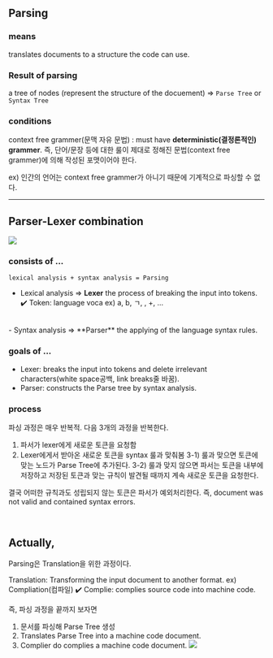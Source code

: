 ## Parsing

### means
translates documents to a structure the code can use.

### Result of parsing
a tree of nodes (represent the structure of the docuement) => `Parse Tree` or `Syntax Tree`

### conditions
context free grammer(문맥 자유 문법)
: must have **deterministic(결정론적인) grammer**.
즉, 단어/문장 등에 대한 룰이 제대로 정해진 문법(context free grammer)에 의해 작성된 포맷이어야 한다.

ex) 인간의 언어는 context free grammer가 아니기 때문에 기계적으로 파싱할 수 없다.
<br/>

---

## Parser-Lexer combination
![](https://images.velog.io/images/sohyeon00/post/a9ca17bf-8d8f-465d-b628-d36f1ab209cb/image.png)

### consists of ...
	lexical analysis + syntax analysis = Parsing
    
- Lexical analysis => **Lexer**
the process of breaking the input into tokens.
 ✔️ Token: language voca ex) a, b, ㄱ, \, +, ...
 <br/>
- Syntax analysis => **Parser**
the applying of the language syntax rules.


### goals of ...

- Lexer: breaks the input into tokens and delete irrelevant characters(white space공백, link breaks줄 바꿈).
- Parser: constructs the Parse tree by syntax analysis.

### process
파싱 과정은 매우 반복적. 다음 3개의 과정을 반복한다.

1) 파서가 lexer에게 새로운 토큰을 요청함
2) Lexer에게서 받아온 새로운 토큰을 syntax 룰과 맞춰봄
3-1) 룰과 맞으면 토큰에 맞는 노드가 Parse Tree에 추가된다.
3-2) 룰과 맞지 않으면 파서는 토큰을 내부에 저장하고 저장된 토큰과 맞는 규칙이 발견될 때까지 계속 새로운 토큰을 요청한다.

결국 어떠한 규칙과도 성립되지 않는 토큰은 파서가 예외처리한다. 즉, document was not valid and contained syntax errors.

<br/>

## Actually,

Parsing은 Translation을 위한 과정이다.

Translation: Transforming the input document to another format.
ex) Compliation(컴파일)
✔️ Complie: complies source code into machine code.

즉, 파싱 과정을 끝까지 보자면
1. 문서를 파싱해 Parse Tree 생성 
2. Translates Parse Tree into a machine code document.
3. Complier do complies a machine code document.
![](https://images.velog.io/images/sohyeon00/post/02f4641a-9d3e-4e4a-9d3a-64611effea96/image.png)
